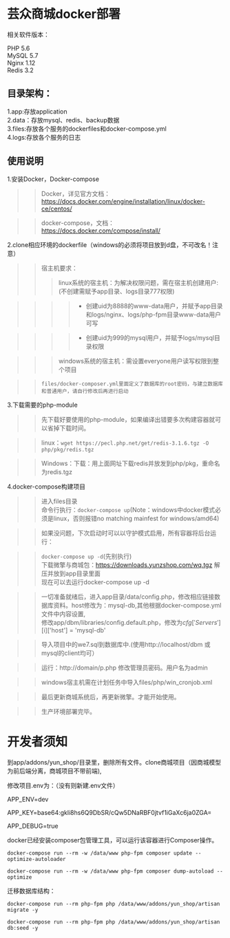 芸众商城docker部署
=================
相关软件版本：

PHP 5.6<br>
MySQL 5.7<br>
Nginx 1.12<br>
Redis 3.2<br>

目录架构：
-----------------

1.app:存放application<br>
2.data：存放mysql、redis、backup数据<br>
3.files:存放各个服务的dockerfiles和docker-compose.yml<br>
4.logs:存放各个服务的日志<br>

使用说明
-----------------

1.安装Docker，Docker-compose

>>Docker，详见官方文档：https://docs.docker.com/engine/installation/linux/docker-ce/centos/

>>docker-compose，文档：https://docs.docker.com/compose/install/

2.clone相应环境的dockerfile（windows的必须将项目放到d盘，不可改名！注意）
>>宿主机要求：
>>>linux系统的宿主机：为解决权限问题，需在宿主机创建用户:(不创建需赋予app目录、logs目录777权限)

>>>>- 创建uid为8888的www-data用户，并赋予app目录和logs/nginx、logs/php-fpm目录www-data用户可写

>>>>- 创建uid为999的mysql用户，并赋予logs/mysql目录权限

>>>windows系统的宿主机：需设置everyone用户读写权限到整个项目


 >>`files/docker-composer.yml里面定义了数据库的root密码，与建立数据库和普通用户，请自行修改后再进行启动`

3.下载需要的php-module

>>先下载好要使用的php-module，如果编译出错要多次构建容器就可以省掉下载时间。


>>linux：```wget https://pecl.php.net/get/redis-3.1.6.tgz -O php/pkg/redis.tgz```

>>Windows：下载：用上面网址下载redis并放发到php/pkg，重命名为redis.tgz

4.docker-compose构建项目
>>进入files目录<br>
>>命令行执行：```docker-compose up```(Note：windows中docker模式必须是linux，否则报错no matching mainfest for windows/amd64)

>>如果没问题，下次启动时可以以守护模式启用，所有容器将后台运行：

>>```docker-compose up -d```(先别执行)<br>
下载微擎与商城包：https://downloads.yunzshop.com/wq.tgz 解压并放到app目录里面<br>
现在可以去运行docker-compose up -d<br>


>>一切准备就绪后，进入app目录/data/config.php，修改相应链接数据库资料。host修改为：mysql-db,其他根据docker-compose.yml文件中内容设置,<br>
修改app/dbm/libraries/config.default.php，修改为$cfg['Servers'][$i]['host'] = 'mysql-db'<br>


>>导入项目中的we7.sql到数据库中.(使用http://localhost/dbm 或mysql的client均可）<br>

>>运行：http://domain/p.php 修改管理员密码。用户名为admin<br>

>>windows宿主机需在计划任务中导入files/php/win_cronjob.xml<br>

>>最后更新商城系统后，再更新微擎。才能开始使用。

>>生产环境部署完毕。

开发者须知
======================
到app/addons/yun_shop/目录里，删除所有文件。clone商城项目（因商城模型为前后端分离，商城项目不带前端),

修改项目.env为：（没有则新建.env文件）

APP_ENV=dev

APP_KEY=base64:gkli8hs6Q9DbSR/cQw5DNaRBF0jtvf1iGaXc6ja0ZGA=

APP_DEBUG=true

docker已经安装composer包管理工具，可以运行该容器进行Composer操作。
```
docker-compose run --rm -w /data/www php-fpm composer update --optimize-autoloader

docker-compose run --rm -w /data/www php-fpm composer dump-autoload --optimize
```
迁移数据库结构：
```
docker-compose run --rm php-fpm php /data/www/addons/yun_shop/artisan migrate -y

docker-compose run --rm php-fpm php /data/www/addons/yun_shop/artisan db:seed -y
```




